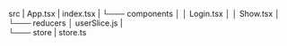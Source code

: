 src
|   App.tsx
|   index.tsx
|
└─── components
│   │   Login.tsx
│   │   Show.tsx
│
└─── reducers
    │   userSlice.js
    |   
    └─── store
        |  store.ts
